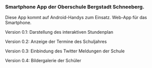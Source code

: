 ### Smartphone App der Oberschule Bergstadt Schneeberg.
Diese App kommt auf Android-Handys zum Einsatz.
Web-App für das Smartphone.

Version 0.1:
Darstellung des interaktiven Stundenplan

Version 0.2:
Anzeige der Termine des Schuljahres

Version 0.3:
Einbindung des Twitter Meldungen der Schule

Version 0.4:
Bildergalerie der Schüler
